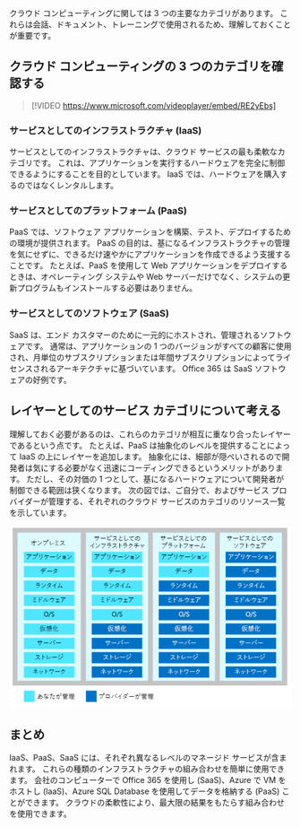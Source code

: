 クラウド コンピューティングに関しては 3 つの主要なカテゴリがあります。 これらは会話、ドキュメント、トレーニングで使用されるため、理解しておくことが重要です。

## <a name="explore-the-three-categories-of-cloud-computing"></a>クラウド コンピューティングの 3 つのカテゴリを確認する

<!-- TODO: replace video link? -->

> [!VIDEO https://www.microsoft.com/videoplayer/embed/RE2yEbs]

### <a name="infrastructure-as-a-service-iaas"></a>サービスとしてのインフラストラクチャ (IaaS)

サービスとしてのインフラストラクチャは、クラウド サービスの最も柔軟なカテゴリです。 これは、アプリケーションを実行するハードウェアを完全に制御できるようにすることを目的としています。 IaaS では、ハードウェアを購入するのではなくレンタルします。

### <a name="platform-as-a-service-paas"></a>サービスとしてのプラットフォーム (PaaS)

PaaS では、ソフトウェア アプリケーションを構築、テスト、デプロイするための環境が提供されます。 PaaS の目的は、基になるインフラストラクチャの管理を気にせずに、できるだけ速やかにアプリケーションを作成できるよう支援することです。 たとえば、PaaS を使用して Web アプリケーションをデプロイするときは、オペレーティング システムや Web サーバーだけでなく、システムの更新プログラムもインストールする必要はありません。

### <a name="software-as-a-service-saas"></a>サービスとしてのソフトウェア (SaaS)

SaaS は、エンド カスタマーのために一元的にホストされ、管理されるソフトウェアです。 通常は、アプリケーションの 1 つのバージョンがすべての顧客に使用され、月単位のサブスクリプションまたは年間サブスクリプションによってライセンスされるアーキテクチャに基づいています。 Office 365 は SaaS ソフトウェアの好例です。

## <a name="think-about-service-categories-as-layers"></a>レイヤーとしてのサービス カテゴリについて考える

理解しておく必要があるのは、これらのカテゴリが相互に重なり合ったレイヤーであるという点です。 たとえば、PaaS は抽象化のレベルを提供することによって IaaS の上にレイヤーを追加します。 抽象化には、細部が隠ぺいされるので開発者は気にする必要がなく迅速にコーディングできるというメリットがあります。 ただし、その対価の 1 つとして、基になるハードウェアについて開発者が制御できる範囲は狭くなります。 次の図では、ご自分で、およびサービス プロバイダーが管理する、それぞれのクラウド サービスのカテゴリのリソース一覧を示しています。

![クラウド サービスの各カテゴリの抽象化レベルを示す図。](../media/5-layer-diagram.png)

## <a name="summary"></a>まとめ

IaaS、PaaS、SaaS には、それぞれ異なるレベルのマネージド サービスが含まれます。 これらの種類のインフラストラクチャの組み合わせを簡単に使用できます。 会社のコンピューターで Office 365 を使用し (SaaS)、Azure で VM をホストし (IaaS)、Azure SQL Database を使用してデータを格納する (PaaS) ことができます。 クラウドの柔軟性により、最大限の結果をもたらす組み合わせを使用できます。
